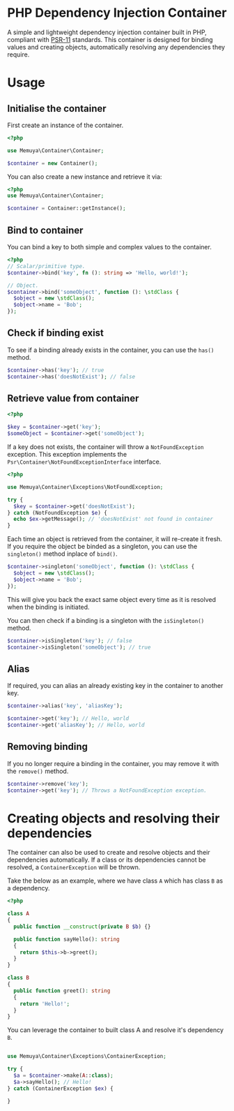 # PHP Dependency Injection Container
A simple and lightweight dependency injection container built in PHP, compliant with [PSR-11](https://www.php-fig.org/psr/psr-11/) standards. This container is designed for binding values and creating objects, automatically resolving any dependencies they require.

# Usage
## Initialise the container
First create an instance of the container.
```php
<?php

use Memuya\Container\Container;

$container = new Container();
```

You can also create a new instance and retrieve it via:
```php
<?php
use Memuya\Container\Container;

$container = Container::getInstance();
```

## Bind to container
You can bind a key to both simple and complex values to the container.
```php
<?php
// Scalar/primitive type.
$container->bind('key', fn (): string => 'Hello, world!');

// Object.
$container->bind('someObject', function (): \stdClass {
  $object = new \stdClass();
  $object->name = 'Bob';
});
```

## Check if binding exist
To see if a binding already exists in the container, you can use the `has()` method.
```php
$container->has('key'); // true
$container->has('doesNotExist'); // false
```

## Retrieve value from container

```php
<?php

$key = $container->get('key');
$someObject = $container->get('someObject');
```

If a key does not exists, the container will throw a `NotFoundException` exception. This exception implements the `Psr\Container\NotFoundExceptionInterface` interface.
```php
<?php

use Memuya\Container\Exceptions\NotFoundException;

try {
  $key = $container->get('doesNotExist');
} catch (NotFoundException $e) {
  echo $ex->getMessage(); // 'doesNotExist' not found in container
}
```

Each time an object is retrieved from the container, it will re-create it fresh. If you require the object be binded as a singleton, you can use the `singleton()` method inplace of `bind()`.
```php
$container->singleton('someObject', function (): \stdClass {
  $object = new \stdClass();
  $object->name = 'Bob';
});
```
This will give you back the exact same object every time as it is resolved when the binding is initiated.

You can then check if a binding is a singleton with the `isSingleton()` method.
```php
$container->isSingleton('key'); // false
$container->isSingleton('someObject'); // true
```

## Alias
If required, you can alias an already existing key in the container to another key.
```php
$container->alias('key', 'aliasKey');

$container->get('key'); // Hello, world
$container->get('aliasKey'); // Hello, world
```

## Removing binding
If you no longer require a binding in the container, you may remove it with the `remove()` method.
```php
$container->remove('key');
$container->get('key'); // Throws a NotFoundException exception.
```

# Creating objects and resolving their dependencies
The container can also be used to create and resolve objects and their dependencies automatically. If a class or its dependencies cannot be resolved, a `ContainerException` will be thrown.

Take the below as an example, where we have class `A` which has class `B` as a dependency.
```php
<?php

class A
{
  public function __construct(private B $b) {}

  public function sayHello(): string
  {
    return $this->b->greet();
  }
}

class B
{
  public function greet(): string
  {
    return 'Hello!';
  }
}
```

You can leverage the container to built class A and resolve it's dependency `B`.
```php

use Memuya\Container\Exceptions\ContainerException;

try {
  $a = $container->make(A::class);
  $a->sayHello(); // Hello!
} catch (ContainerException $ex) {

}
```

